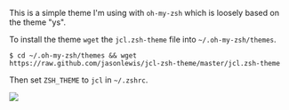 This is a simple theme I'm using with `oh-my-zsh` which is loosely based on the theme "ys".

To install the theme `wget` the `jcl.zsh-theme` file into `~/.oh-my-zsh/themes`.

    $ cd ~/.oh-my-zsh/themes && wget https://raw.github.com/jasonlewis/jcl-zsh-theme/master/jcl.zsh-theme

Then set `ZSH_THEME` to `jcl` in `~/.zshrc`.

![](http://screencloud.net/img/screenshots/ab62c8e6108cb422dd1bcaf5437a5e43.png)